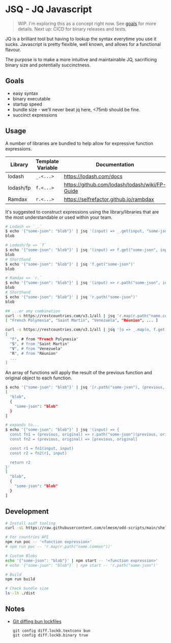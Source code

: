 # JSQ - JQ Javascript

> WIP. I'm exploring this as a concept right now. See [goals](#goals) for more details.
> Next up: CICD for binary releases and tests.

JQ is a brilliant tool but having to lookup the syntax everytime you use it sucks. Javascript is pretty flexible, well known, and allows for a functional flavour.

The purpose is to make a more intuitive and maintainable JQ, sacrificing binary size and potentially succinctness.

## Goals

- easy syntax
- binary executable
- startup speed
- bundle size - we'll never beat jq here, <75mb should be fine.
- succinct expressions

## Usage

A number of libraries are bundled to help allow for expressive function expressions.

| Library   | Template Variable | Documentation                                    |
| --------- | ----------------- | ------------------------------------------------ |
| lodash    | `_.<...>`         | <https://lodash.com/docs>                        |
| lodash/fp | `f.<...>`         | <https://github.com/lodash/lodash/wiki/FP-Guide> |
| Ramdax    | `r.<...>`         | <https://selfrefactor.github.io/rambdax>         |

It's suggested to construct expressions using the library/libraries that are the most understandable or used within your team.

```bash
# Lodash => `_.`
$ echo '{"some-json": "blob"}' | jsq '(input) => _.get(input, "some-json")'
blob

# Lodash/fp => `f`
$ echo '{"some-json": "blob"}' | jsq '(input) => f.get("some-json", input)'
blob
# Shorthand
$ echo '{"some-json": "blob"}' | jsq 'f.get("some-json")'
blob

# Ramdax => `r.`
$ echo '{"some-json": "blob"}' | jsq '(input) => r.path("some-json", input)'
blob
# Shorthand
$ echo '{"some-json": "blob"}' | jsq 'r.path("some-json")'
blob

## ...or any combination
curl -s https://restcountries.com/v3.1/all | jsq 'r.map(r.path("name.common"))'
[ "French Polynesia", "Saint Martin", "Venezuela", "Réunion", ... ]

curl -s https://restcountries.com/v3.1/all | jsq '[o => _.map(o, f.get("name.common")), f.map(r.head)]'
[
  "F", # from "French Polynesia"
  "S", # from "Saint Martin"
  "V", # from "Venezuela"
  "R", # from "Réunion"
  ...
]
```

An array of functions will apply the result of the previous function and original object to each function.

```bash
$ echo '{"some-json": "blob"}' | jsq '[r.path("some-json"), (previous, original) => [previous, original]]'
[
  "blob",
  {
    "some-json": "blob"
  }
]

# expands to...
$ echo '{"some-json": "blob"}' | jsq '(input) => {
  const fn1 = (previous, original) => r.path("some-json")(previous, original)
  const fn2 = (previous, original) => [previous, original]

  const r1 = fn1(input, input)
  const r2 = fn2(r1, input)

  return r2
}'
[
  "blob",
  {
    "some-json": "blob"
  }
]
```

## Development

```bash
# Install asdf tooling
curl -sL https://raw.githubusercontent.com/olmesm/odd-scripts/main/shell/asdf-install.sh | bash

# For countries API
npm run poc -- '<function expression>'
# npm run poc -- 'r.map(r.path("name.common"))'

# Custom Blobs
echo '{"some-json": "blob"}' | npm start -- '<function expression>'
# echo '{"some-json": "blob"}' | npm start -- 'r.path("some-json")'

# Build
npm run build

# Check bundle size
ls -lh ./dist
```

## Notes

- [Git diffing bun lockfiles](https://bun.sh/docs/install/lockfile)

  ```
  git config diff.lockb.textconv bun
  git config diff.lockb.binary true
  ```
